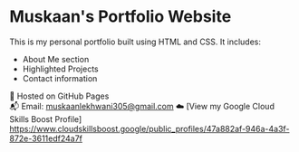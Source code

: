 # Muskaan's Portfolio Website

This is my personal portfolio built using HTML and CSS. It includes:

- About Me section
- Highlighted Projects
- Contact information

📍 Hosted on GitHub Pages  
📬 Email: muskaanlekhwani305@gmail.com
☁️ [View my Google Cloud Skills Boost Profile] https://www.cloudskillsboost.google/public_profiles/47a882af-946a-4a3f-872e-3611edf24a7f
